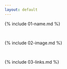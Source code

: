 ```yaml
---
layout: default
---
```



{% include 01-name.md %}

<br>

{% include 02-image.md %}

<br>

{% include 03-links.md %}

